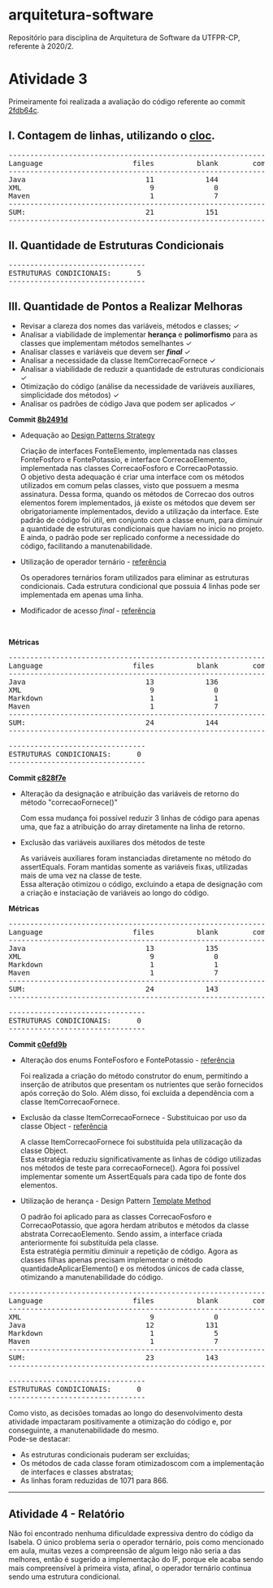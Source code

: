 # arquitetura-software
Repositório para disciplina de Arquitetura de Software da UTFPR-CP, referente à 2020/2.
<h1> Atividade 3 </h1>
<p> Primeiramente foi realizada a avaliação do código referente ao commit <a href="https://github.com/isabelanunes/arquitetura-software/commit/2fdb64c843dbc837e275ebeb6fedc17b97fb9643"> 2fdb64c</a>. </p>
<h2> I. Contagem de linhas, utilizando o <a href= "https://github.com/AlDanial/cloc"> cloc</a>. </h2>
<pre>
-------------------------------------------------------------------------------
Language                     files          blank        comment           code
-------------------------------------------------------------------------------
Java                            11            144             95            600
XML                              9              0              0            397
Maven                            1              7              1             21
-------------------------------------------------------------------------------
SUM:                            21            151             96           1018
-------------------------------------------------------------------------------
</pre>

<h2> II. Quantidade de Estruturas Condicionais </h2>
<pre>
--------------------------------
ESTRUTURAS CONDICIONAIS:      5
--------------------------------
</pre>
<h2> III. Quantidade de Pontos a Realizar Melhoras </h2>
<ul>
<li> Revisar a clareza dos nomes das variáveis, métodos e classes; ✓ </li>
<li> Analisar a viabilidade de implementar <b>herança</b> e <b>polimorfismo</b> para as classes que implementam métodos semelhantes ✓ </li>
<li> Analisar classes e variáveis que devem ser <b><i> final</i></b> ✓ </li>
<li> Analisar a necessidade da classe ItemCorrecaoFornece ✓ </li>
<li> Analisar a viabilidade de reduzir a quantidade de estruturas condicionais ✓</li>
<li> Otimização do código (análise da necessidade de variáveis auxiliares, simplicidade dos métodos) ✓</li>
<li> Analisar os padrões de código Java que podem ser aplicados ✓</li>
</ul>

<p> <b> Commit <a href="https://github.com/isabelanunes/arquitetura-software/commit/8b2491dc905284cdd6ec6ea2a9664a8e5ba810ca">8b2491d</a> </b> </p>
<ul>
  <li> Adequação ao <a href="https://refactoring.guru/pt-br/design-patterns/strategy">Design Patterns Strategy</a> </li>
    <p>Criação de interfaces FonteElemento, implementada nas classes FonteFosforo e FontePotassio, e interface CorrecaoElemento, implementada nas classes CorrecaoFosforo e CorrecaoPotassio. <br>
O objetivo desta adequação é criar uma interface com os métodos utilizados em comum pelas classes, visto que possuem a mesma assinatura. Dessa forma, quando os métodos de Correcao dos outros elementos forem implementados, já existe os métodos que devem ser obrigatoriamente implementados, devido a utilização da interface.
Este padrão de código foi útil, em conjunto com a classe enum, para diminuir a quantidade de estruturas condicionais que haviam no inicio no projeto. E ainda, o padrão pode ser replicado conforme a necessidade do código, facilitando a manutenabilidade. </p> </li>
<p>
  <li> Utilização de operador ternário - <a href="https://andrelanna.github.io/lectures/das/Catalogo_Refatoracao_Simplificando_Expressoes_Condicionais.pdf"> referência</a></li>
  <p> Os operadores ternários foram utilizados para eliminar as estruturas condicionais. Cada estrutura condicional que possuia 4 linhas pode ser implementada em apenas uma linha.</p>
  <li> Modificador de acesso <i> final </i>- <a href="https://www.devmedia.com.br/modificadores-de-acesso-do-java/27065">referência </a> </li>
</ul>
  <br>
  <p> <b> Métricas </b> </p>
<pre>
-------------------------------------------------------------------------------
Language                     files          blank        comment           code
-------------------------------------------------------------------------------
Java                            13            136            110            623
XML                              9              0              0            397
Markdown                         1              1              0             30
Maven                            1              7              1             21
-------------------------------------------------------------------------------
SUM:                            24            144            111           1071
-------------------------------------------------------------------------------
</pre>
<pre>
--------------------------------
ESTRUTURAS CONDICIONAIS:      0
--------------------------------
</pre>

<p> <b> Commit <a href="https://github.com/isabelanunes/arquitetura-software/commit/c828f7e19bd5a9fe8d7cbc3c26ef1f7c6146172c">c828f7e</a> </b> </p>
<ul>
  <li> Alteração da designação e atribuição das variáveis de retorno do método "correcaoFornece()" </li>
  <p>Com essa mudança foi possível reduzir 3 linhas de código para apenas uma, que faz a atribuição do array diretamente na linha de retorno.</p>
  <li> Exclusão das variáveis auxiliares dos métodos de teste </li>
  <p>As variáveis auxiliares foram instanciadas diretamente no método do assertEquals. Foram mantidas somente as variáveis fixas, utilizadas mais de uma vez na classe de teste. 
  <br> Essa alteração otimizou o código, excluindo a etapa de designação com a criação e instaciação de variáveis ao longo do código. </p>
</ul>
<p> <b> Métricas </b> </p>
<pre>
-------------------------------------------------------------------------------
Language                     files          blank        comment           code
-------------------------------------------------------------------------------
Java                            13            135            110            529
XML                              9              0              0            397
Markdown                         1              1              0             30
Maven                            1              7              1             21
-------------------------------------------------------------------------------
SUM:                            24            143            111            977
-------------------------------------------------------------------------------
</pre>

<pre>
--------------------------------
ESTRUTURAS CONDICIONAIS:      0
--------------------------------
</pre>

<p> <b> Commit <a href="https://github.com/isabelanunes/arquitetura-software/commit/c0efd9b9aa4c2288daa2da0de3703a710a3e2fc9">c0efd9b</a> </b> </p>
<ul>
  <li> Alteração dos enums FonteFosforo e FontePotassio - <a href="https://www.javaprogressivo.net/2012/10/Como-usar-enumA-melhor-maneira-para-manusear-constantes-em-Java.html"> referência </a> </li>
  <p> Foi realizada a criação do método construtor do enum, permitindo a inserção de atributos que presentam os nutrientes que serão fornecidos após correção do Solo. Além disso, foi excluída a dependência com a classe ItemCorrecaoFornece. </p>
  <li> Exclusão da classe ItemCorrecaoFornece - Substituicao por uso da classe Object - <a href="https://www.devmedia.com.br/java-object-class-entendendo-a-classe-object/30513"> referência</a> </li>
  <p> A classe ItemCorrecaoFornece foi substituída pela utilizacação da classe Object. <br> Esta estratégia reduziu significativamente as linhas de código utilizadas nos métodos de teste para correcaoFornece(). Agora foi possível implementar somente um AssertEquals para cada tipo de fonte dos elementos. </p>
  <li> Utilização de herança - Design Pattern <a href="https://refactoring.guru/pt-br/design-patterns/template-method/java/example">Template Method</a> </li>
  <p> O padrão foi aplicado para as classes CorrecaoFosforo e CorrecaoPotassio, que agora herdam atributos e métodos da classe abstrata CorrecaoElemento. Sendo assim, a interface criada anteriormente foi substituída pela classe. <br>
    Esta estratégia permitiu diminuir a repetição de código. Agora as classes filhas apenas precisam implementar o método quantidadeAplicarElemento() e os métodos únicos de cada classe, otimizando a manutenabilidade do código. </p>
</ul>

<pre>
-------------------------------------------------------------------------------
Language                     files          blank        comment           code
-------------------------------------------------------------------------------
XML                              9              0              0            397
Java                            12            131            101            361
Markdown                         1              5              0             87
Maven                            1              7              1             21
-------------------------------------------------------------------------------
SUM:                            23            143            102            866
-------------------------------------------------------------------------------
</pre>

<pre>
--------------------------------
ESTRUTURAS CONDICIONAIS:      0
--------------------------------
</pre>

<p> Como visto, as decisões tomadas ao longo do desenvolvimento desta atividade impactaram positivamente a otimização do código e, por conseguinte, a manutenabilidade do mesmo. 
  <br> Pode-se destacar: </p>
  <ul>
    <li>As estruturas condicionais puderam ser excluídas; </li>
    <li>Os métodos de cada classe foram otimizadoscom com a implementação de interfaces e classes abstratas;</li> 
    <li>As linhas foram reduzidas de 1071 para 866. </li>
  </ul>

<hr width=100%>
<h2>Atividade 4 - Relatório</h2>
<p>Não foi encontrado nenhuma dificuldade expressiva dentro do código da Isabela. O único problema seria o operador ternário, pois como mencionado em aula, muitas vezes a compreensão de algum leigo não seria a das melhores, então é sugerido a implementação do IF, porque ele acaba sendo mais compreensível à primeira vista, afinal, o operador ternário continua sendo uma estrutura condicional.</p>
